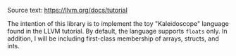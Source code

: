 Source text: https://llvm.org/docs/tutorial

The intention of this library is to implement the toy "Kaleidoscope" language
found in the LLVM tutorial. By default, the language supports `floats` only.
In addition, I will be including first-class membership of arrays, structs, and ints.

